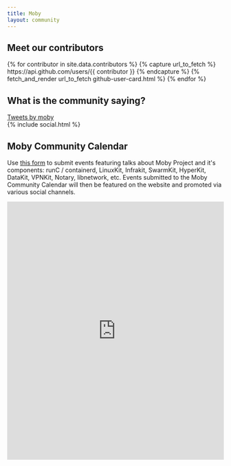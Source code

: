 ```yaml
---
title: Moby
layout: community
---
```


<section class="contributor-grid flex">
<div class="container">
<h2 class="heading-center">Meet our contributors</h2>
<div class="row">
{% for contributor in site.data.contributors %}
{% capture url_to_fetch %}
https://api.github.com/users/{{ contributor }}
{% endcapture %}
{% fetch_and_render url_to_fetch github-user-card.html %}
{% endfor %}
</div></div></section>

<!-- <section class="yout-playlist">
  <div class="container">
    <div class="row">
      <iframe width="560" height="315" src="https://www.youtube.com/embed/videoseries?list=PLkA60AVN3hh_eRYZIlUEYQFNN69iulTAk" frameborder="0" allowfullscreen></iframe>   
    </div>
  </div>
</section>  
 -->

<section class="section-community">
   <div class="container">
      <h2 class="heading-center">What is the community saying?</h2>
      <div class="twitter">
         <a class="twitter-timeline" href="https://twitter.com/moby">Tweets by moby</a> <script async src="//platform.twitter.com/widgets.js" charset="utf-8"></script>
      </div>
   </div>
</section>
<div class="strip-2">
   <div class="container">
    {% include social.html %}
   </div>
</div>
<section class="section-calendar">
   <div class="container">
   <div class="row">
      <div class="col-lg-7 block-alternate">
      <h2>Moby Community Calendar</h2>
      <p>Use <a href="https://docs.google.com/forms/d/e/1FAIpQLSfA0ptPEUOdjq6Pdxs9T4DOT_2_Hhfk3ff4vPqJG3GmTFNH4g/viewform">this form</a> to submit events featuring talks about Moby Project and it's components: runC / containerd, LinuxKit, Infrakit, SwarmKit, HyperKit, DataKit, VPNKit, Notary, libnetwork, etc.
         Events submitted to the Moby Community Calendar will then be featured on the website and promoted via various social channels.
      </p>
   	</div>
   </div>
      <div class="calendar">
         <iframe src="https://calendar.google.com/calendar/embed?src=docker.com_t5cno8bhbtjkdle3o6a0qjdtus%40group.calendar.google.com&ctz=America/Los_Angeles" style="border: 0" width="100%" height="600" frameborder="0" scrolling="no"></iframe>
      </div>
   </div>
</section>